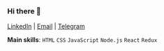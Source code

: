 ### Hi there 👋

[LinkedIn](https://www.linkedin.com/in/konovalov92/) |
[Email](mailto:kono.andriy@gmail.com) |
[Telegram](https://t.me/garza0)

**Main skills**: `HTML` `CSS` `JavaScript` `Node.js` `React` `Redux`

<!--
- 🔭 I’m currently working on ...
- 🌱 I’m currently learning ...
- 📫 How to reach me: ...
-->
